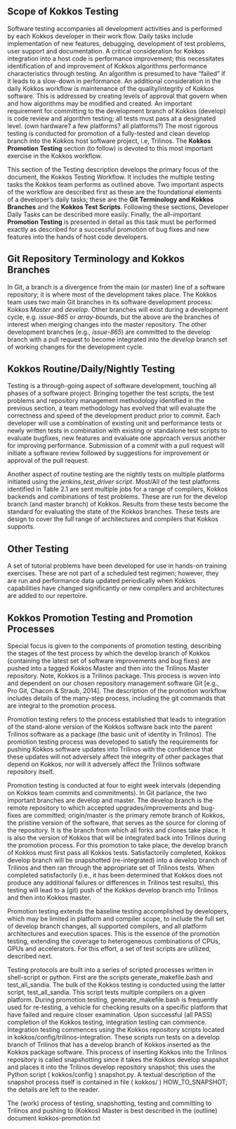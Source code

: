 ## Scope of Kokkos Testing

Software testing accompanies all development activities and is performed by each Kokkos developer in their work flow. Daily tasks include implementation of new features, debugging, development of test problems, user support and documentation. A critical consideration for Kokkos integration into a host code is performance improvement; this necessitates identification of and improvement of Kokkos algorithms performance characteristics through testing.  An algorithm is presumed to have “failed” if it leads to a slow-down in performance. An additional consideration in the daily Kokkos workflow is maintenance of the quality/integrity of Kokkos software. This is addressed by creating levels of approval that govern when and how algorithms may be modified and created. An important requirement for committing to the development branch of Kokkos (develop) is code review and algorithm testing; all tests must pass at a designated level. (own hardware? a few platforms? all platforms?) The most rigorous testing is conducted for promotion of a fully-tested and clean develop branch into the Kokkos host software project, i.e, Trilinos. The **Kokkos Promotion Testing** section (to follow) is devoted to this most important exercise in the Kokkos workflow.

This section of the Testing description develops the primary focus of the document, the Kokkos Testing Workflow. It includes the multiple testing tasks the Kokkos team performs as outlined above. Two important aspects of the workflow are described first as these are the foundational elements of a developer’s daily tasks; these are the **Git Terminology and Kokkos Branches** and the **Kokkos Test Scripts**. Following these sections, Developer Daily Tasks can be described more easily. Finally, the all-important **Promotion Testing** is presented in detail as this task must be performed exactly as described for a successful promotion of bug fixes and new features into the hands of host code developers.

## Git Repository Terminology and Kokkos Branches

In Git, a branch is a divergence from the main (or master) line of a software repository; it is where most of the development takes place. The Kokkos team uses two main Git branches in its software development process: Kokkos *Master* and *develop*. Other branches will exist during a development cycle, e.g. *issue-865* or *array-bounds*, but the above are the branches of interest when merging changes into the master repository. The other development branches (e.g., *issue-865*) are committed to the develop branch with a pull request to become integrated into the *develop* branch set of working changes for the development cycle.

## Kokkos Routine/Daily/Nightly Testing

Testing is a through-going aspect of software development, touching all phases of a software project. Bringing together the test scripts, the test problems and repository management methodology identified in the previous section, a team methodology has evolved that will evaluate the correctness and speed of the development product prior to commit. Each developer will use a combination of existing unit and performance tests or newly written tests in combination with existing or standalone test scripts to evaluate bugfixes, new features and evaluate one approach versus another for improving performance. Submission of a commit with a pull request will initiate a software review followed by suggestions for improvement or approval of the pull request.

Another aspect of routine testing are the nightly tests on multiple platforms initiated using the _jenkins_test_driver script_. Most/All of the test platforms identified in Table 2.1 are sent multiple jobs for a range of compilers, Kokkos backends and combinations of test problems. These are run for the develop branch (and master branch) of Kokkos. Results from these tests become the standard for evaluating the state of the Kokkos branches. These tests are design to cover the full range of architectures and compilers that Kokkos supports.

## Other Testing

A set of tutorial problems have been developed for use in hands-on training exercises. These are not part of a scheduled test regimen; however, they are run and performance data updated periodically when Kokkos capabilities have changed significantly or new compilers and architectures are added to our repertoire.


## Kokkos Promotion Testing and Promotion Processes

Special focus is given to the components of promotion testing, describing the stages of the test process by which the develop branch of Kokkos (containing the latest set of software improvements and bug fixes) are pushed into a tagged Kokkos Master and then into the Trilinos Master repository. Note, Kokkos is a Trilinos package. This process is woven into and dependent on our chosen repository management software Git [e.g., Pro Git, Chacon & Straub, 2014]. The description of the promotion workflow includes details of the many-step process, including the git commands that are integral to the promotion process.

Promotion testing refers to the process established that leads to integration of the stand-alone version of the Kokkos software back into the parent Trilinos software as a package (the basic unit of identity in Trilinos). The promotion testing process was developed to satisfy the requirements for pushing Kokkos software updates into Trilinos with the confidence that these updates will not adversely affect the integrity of other packages that depend on Kokkos, nor will it adversely affect the Trilinos software repository itself.

Promotion testing is conducted at four to eight week intervals (depending on Kokkos team commits and commitments). In Git parlance, the two important branches are develop and master. The develop branch is the remote repository to which accepted upgrades/improvements and bug-fixes are committed; origin/master is the primary remote branch of Kokkos, the pristine version of the software, that serves as the source for cloning of the repository. It is the branch from which all forks and clones take place. It is also the version of Kokkos that will be integrated back into Trilinos during the promotion process. For this promotion to take place, the develop branch of Kokkos must first pass all Kokkos tests.  Satisfactorily completed, Kokkos develop branch will be snapshotted (re-integrated) into a develop branch of Trilinos and then ran through the appropriate set of Trilinos tests. When completed satisfactorily (i.e., it has been determined that Kokkos does not produce any additional failures or differences in Trilinos test results), this testing will lead to a (git) push of the Kokkos develop branch into Trilinos and then into Kokkos master.

Promotion testing extends the baseline testing accomplished by developers, which may be limited in platform and compiler scope, to include the full set of develop branch changes, all supported compilers, and all platform architectures and execution spaces. This is the essence of the promotion testing, extending the coverage to heterogeneous combinations of CPUs, GPUs and accelerators. For this effort, a set of test scripts are utilized, described next.

Testing protocols are built into a series of scripted processes written in shell-script or python. First are the scripts generate_makefile.bash and test_all_sandia. The bulk of the Kokkos testing is conducted using the latter script, test_all_sandia. This script tests multiple compilers on a given platform. During promotion testing, generate_makefile.bash is frequently used for re-testing, a vehicle for checking results on a specific platform that have failed and require closer examination. Upon successful (all PASS) completion of the Kokkos testing, integration testing can commence. Integration testing commences using the Kokkos repository scripts located in kokkos/config/trilinos-integration. These scripts run tests on a develop branch of Trilinos that has a develop branch of Kokkos inserted as the Kokkos package software. This process of inserting Kokkos into the Trilinos repository is called snapshotting since it takes the Kokkos develop snapshot and places it into the Trilinos develop repository snapshot; this uses the Python script ( kokkos/config ) snapshot.py. A textual description of the snapshot process itself is contained in file ( kokkos/ ) HOW_TO_SNAPSHOT; the details are left to the reader.

The (work) process of testing, snapshotting, testing and committing to Trilinos and pushing to (Kokkos) Master is best described in the (outline) document kokkos-promotion.txt 
